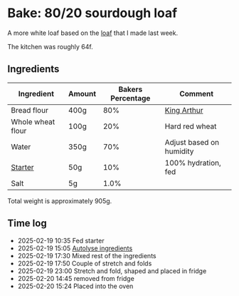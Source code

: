 # Bake: 80/20 sourdough loaf

A more white loaf based on the [loaf](../958) that I made last week.

The kitchen was roughly 64f.

## Ingredients

| Ingredient        | Amount | Bakers Percentage | Comment                  |
| ----------------- | ------ | ----------------- | ------------------------ |
| Bread flour       | 400g   | 80%               | [King Arthur](../642)    |
| Whole wheat flour | 100g   | 20%               | Hard red wheat           |
| Water             | 350g   | 70%               | Adjust based on humidity |
| [Starter](../742) | 50g    | 10%               | 100% hydration, fed      |
| Salt              | 5g     | 1.0%              |                          |

Total weight is approximately 905g.

## Time log

- 2025-02-19 10:35 Fed starter
- 2025-02-19 15:05 [Autolyse ingredients](../911)
- 2025-02-19 17:30 Mixed rest of the ingredients
- 2025-02-19 17:50 Couple of stretch and folds
- 2025-02-19 23:00 Stretch and fold, shaped and placed in fridge 
- 2025-02-20 14:45 removed from fridge
- 2025-02-20 15:24 Placed into the oven
